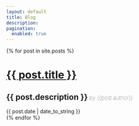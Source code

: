 ```yaml
---
layout: default
title: Blog
description: 
pagination: 
  enabled: true
---
```


<div class="posts">
  {% for post in site.posts %}
    <div class="post">
      <h1 class="post-title"><a href="{{ post.url }}">{{ post.title }}</a></h1>
      <h2 class="post-description">{{ post.description }}<span style="font-weight:100;font-size:  0.7em;"> by {{post.author}}</span></h2>
      <span class="post-date">{{ post.date | date_to_string }}</span>
    </div>
  {% endfor %}
</div>

